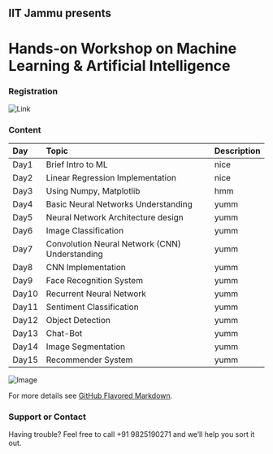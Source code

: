 ## IIT Jammu presents 
# Hands-on Workshop on Machine Learning & Artificial Intelligence


### Registration
![Link](url)

### Content

| Day        | Topic          | Description |
|:-------------|:------------------|:------|
| Day1         | Brief Intro to ML | nice  |
| Day2        | Linear Regression Implementation | nice  |
| Day3        | Using Numpy, Matplotlib      | hmm   |
| Day4        | Basic Neural Networks Understanding | yumm  |
| Day5           | Neural Network Architecture design | yumm  |
| Day6           | Image Classification | yumm  |
| Day7           | Convolution Neural Network (CNN) Understanding | yumm  |
| Day8           | CNN Implementation | yumm  |
| Day9           | Face Recognition System | yumm  |
| Day10           | Recurrent Neural Network | yumm  |
| Day11           | Sentiment Classification | yumm  |
| Day12           | Object Detection | yumm  |
| Day13           | Chat-Bot | yumm  |
| Day14           | Image Segmentation | yumm  |
| Day15           | Recommender System | yumm  |


![Image](https://github.com/vivasvan1/workshopAI/blob/master/Untitled.png) 


For more details see [GitHub Flavored Markdown](https://guides.github.com/features/mastering-markdown/).


### Support or Contact

Having trouble? Feel free to call +91 9825190271 and we’ll help you sort it out.
